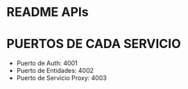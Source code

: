 # README APIs

# PUERTOS DE CADA SERVICIO
* Puerto de Auth: 4001
* Puerto de Entidades: 4002
* Puerto de Servicio Proxy: 4003
